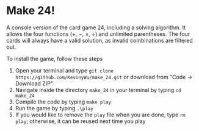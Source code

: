 # Make 24!
A console version of the card game 24, including a solving algorithm. 
It allows the four functions (+, −, ×, ÷) and unlimited parentheses.
The four cards will always have a valid solution, as invalid combinations are filtered out.

To install the game, follow these steps
1. Open your terminal and type `git clone https://github.com/KevinyWu/make_24.git` or download from "Code -> Download ZIP"
2. Navigate inside the directory `make_24` in your terminal by typing `cd make_24`
3. Compile the code by typing `make play`
4. Run the game by typing `.\play`
5. If you would like to remove the `play` file when you are done, type `rm play`; otherwise, it can be reused next time you play
